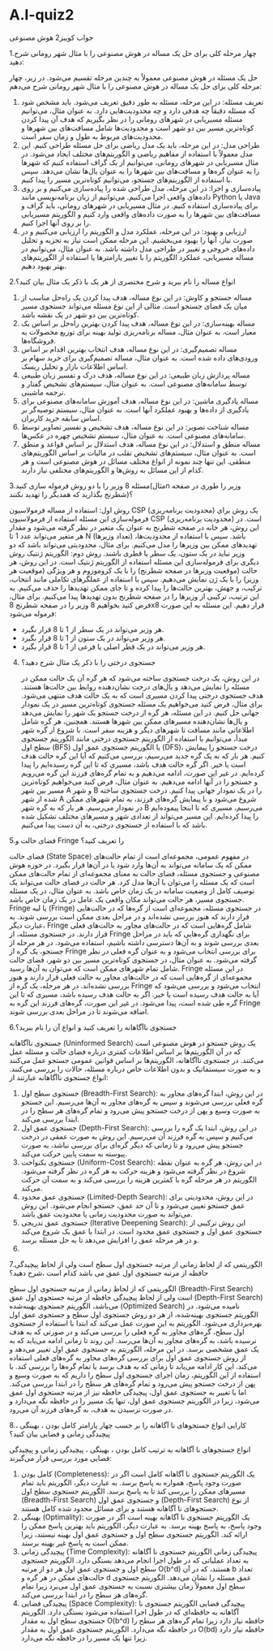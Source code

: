 # A.I-quiz2
جواب کوییز2 هوش مصنوعی


1.چهار مرحله کلی برای حل یک مساله در هوش مصنوعی را با مثال شهر رومانی شرح دهید:

حل یک مسئله در هوش مصنوعی معمولاً به چندین مرحله تقسیم می‌شود. در زیر، چهار مرحله کلی برای حل یک مساله در هوش مصنوعی را با مثال شهر رومانی شرح می‌دهم:
1. تعریف مسئله:
   در این مرحله، مسئله به طور دقیق تعریف می‌شود. باید مشخص شود که مسئله دقیقاً چه هدفی دارد و چه محدودیت‌هایی دارد. به عنوان مثال، می‌توانیم مسئله مسیریابی در شهرهای رومانی را در نظر بگیریم که هدف آن پیدا کردن کوتاه‌ترین مسیر بین دو شهر است و محدودیت‌ها شامل مسافت‌های بین شهرها و محدودیت‌های مربوط به طول و زمان سفر است.
2. طراحی مدل:
   در این مرحله، باید یک مدل ریاضی برای حل مسئله طراحی کنیم. این مدل معمولاً با استفاده از مفاهیم ریاضی و الگوریتم‌های مختلف ایجاد می‌شود. در مثال مسیریابی در شهرهای رومانی، می‌توانیم از یک گراف استفاده کنیم که شهرها را به عنوان گره‌ها و مسافت‌های بین شهرها را به عنوان یال‌ها نشان می‌دهد. سپس با استفاده از الگوریتم‌های جستجو، می‌توانیم کوتاه‌ترین مسیر را پیدا کنیم.
3. پیاده‌سازی و اجرا:
   در این مرحله، مدل طراحی شده را پیاده‌سازی می‌کنیم و بر روی داده‌های واقعی اجرا می‌کنیم. می‌توانیم از زبان برنامه‌نویسی مانند Python یا Java برای پیاده‌سازی استفاده کنیم. در مثال مسیریابی در شهرهای رومانی، باید گراف و مسافت‌های بین شهرها را به صورت داده‌های واقعی وارد کنیم و الگوریتم مسیریابی را بر روی آنها اجرا کنیم.
4. ارزیابی و بهبود:
   در این مرحله، عملکرد مدل و الگوریتم را ارزیابی می‌کنیم و در صورت نیاز، آنها را بهبود می‌بخشیم. این مرحله ممکن است نیاز به تجزیه و تحلیل داده‌های خروجی و تغییر در طراحی مدل داشته باشد. به عنوان مثال، می‌توانیم در مساله مسیریابی، عملکرد الگوریتم را با تغییر پارامترها یا استفاده از الگوریتم‌های بهتر بهبود دهیم.


2.انواع مساله را نام ببرید و شرح مختصری از هر یک با ذکر یک مثال بیان کنید؟

1. مساله جستجو و کاوش: در این نوع مساله، هدف پیدا کردن یک راه‌حل مناسب از میان یک فضای جستجو است. مثالی از این نوع مسئله می‌تواند جستجوی مسیر کوتاه‌ترین بین دو شهر در یک نقشه باشد.
2. مساله بهینه‌سازی: در این نوع مساله، هدف پیدا کردن بهترین راه‌حل بر اساس یک معیار است. به عنوان مثال، مساله برنامه‌ریزی تولید بهینه برای توزیع محصولات به فروشگاه‌ها.
3. مساله تصمیم‌گیری: در این نوع مساله، هدف انتخاب بهترین اقدام بر اساس ورودی‌های داده شده است. به عنوان مثال، مساله تصمیم‌گیری برای خرید سهام بر اساس اطلاعات بازار و تحلیل ریسک.
4. مساله پردازش زبان طبیعی: در این نوع مساله، هدف درک و تفسیر زبان طبیعی توسط سامانه‌های مصنوعی است. به عنوان مثال، سیستم‌های تشخیص گفتار و ترجمه ماشینی.
5. مساله یادگیری ماشین: در این نوع مساله، هدف آموزش سامانه‌های مصنوعی برای یادگیری از داده‌ها و بهبود عملکرد آنها است. به عنوان مثال، سیستم توصیه‌گر بر اساس سابقه خرید کاربران.
6. مساله شناخت تصویر: در این نوع مساله، هدف تشخیص و تفسیر تصاویر توسط سامانه‌های مصنوعی است. به عنوان مثال، سیستم تشخیص چهره در عکس‌ها.
7. مساله منطق و استدلال: در این نوع مساله، هدف استدلال بر اساس قواعد و منطق است. به عنوان مثال، سیستم‌های تشخیص تقلب در مالیات بر اساس الگوریتم‌های منطقی.
این تنها چند نمونه از انواع مختلف مسائل در هوش مصنوعی است و هر کدام از این مسائل به روش‌ها و الگوریتم‌های مختلفی نیاز دارند.


3.مسئله 8 وزیر را با دو روش فرموله سازی کنید(مثالn وزیر را طوری در صفحه شطرنج بگذارید که همدیگر را تهدید نکنند)؟

روش اول: استفاده از مساله فرمولاسیون CSP (محدودیت برنامه‌ریزی)
یک روش برای فرموله‌سازی این مسئله استفاده از فرمولاسیون CSP (محدودیت برنامه‌ریزی) است. در این روش، هر خانه در صفحه شطرنج به عنوان یک متغیر در نظر گرفته می‌شود و مقدار هر متغیر می‌تواند عدد 1 تا N (تعداد وزیرها) باشد. سپس با استفاده از محدودیت‌ها، تهدیدهای ممکن بین وزیرها را مدل می‌کنیم. برای مثال، محدودیتی می‌تواند باشد که دو وزیر نباید در یک ستون، یک سطر یا قطری باشند.
روش دوم: الگوریتم ژنتیک
روش دیگری برای فرموله‌سازی این مسئله استفاده از الگوریتم ژنتیک است. در این روش، هر حالت (موقعیت وزیرها در صفحه شطرنج) را با یک کروموزوم و هر ویژگی (موقعیت هر وزیر) را با یک ژن نمایش می‌دهیم. سپس با استفاده از عملگرهای تکاملی مانند انتخاب، ترکیب، و جهش، بهترین حالت‌ها را پیدا کرده و تا جای ممکن تهدیدها را حذف می‌کنیم. به این ترتیب، ترکیبی از وزیرها را در صفحه شطرنج بدون تهدیدها پیدا می‌کنیم.
برای مثال، فرض کنید بخواهیم 8 وزیر را در صفحه شطرنج 8x8 قرار دهیم. این مسئله به این صورت فرموله می‌شود:
- هر وزیر می‌تواند در یک سطر از 1 تا 8 قرار بگیرد.
- هر وزیر می‌تواند در یک ستون از 1 تا 8 قرار بگیرد.
- هر وزیر می‌تواند در یک قطر اصلی یا فرعی از 1 تا 8 قرار بگیرد.


4. جستجوی درختی را با ذکر یک مثال شرح دهید؟

   در این روش، یک درخت جستجوی ساخته می‌شود که هر گره آن یک حالت ممکن در مسئله را نمایش می‌دهد و یال‌های درخت نشان‌دهنده روابط بین حالت‌ها هستند. هدف جستجوی درختی پیدا کردن مسیری است که به یک حالت هدف منتهی می‌شود.
برای مثال، فرض کنید می‌خواهیم یک مسئله جستجوی کوتاه‌ترین مسیر در یک نمودار جهانی حل کنیم. در این مسئله، هر گره از درخت جستجو یک شهر را نمایش می‌دهد و یال‌ها نشان‌دهنده مسیرهای ممکن بین شهرها هستند. همچنین، هر گره شامل اطلاعاتی مانند مسافت تا شهرهای دیگر و هزینه سفر است.
با شروع از گره شهر مبدأ، می‌توانیم با استفاده از الگوریتم جستجوی درختی مانند الگوریتم جستجوی سطح اول (BFS) یا الگوریتم جستجوی عمق اول (DFS)، درخت جستجو را پیمایش کنیم. هر بار که به یک گره جدید می‌رسیم، بررسی می‌کنیم که آیا این گره حالت هدف است یا خیر. اگر گره حالت هدف باشد، مسیری که تا این گره رسیده‌ایم را پیدا کرده‌ایم. در غیر این صورت، ادامه می‌دهیم و به تمام گره‌های فرزند این گره می‌رویم و جستجو را در آنها ادامه می‌دهیم.
به عنوان مثال، فرض کنید می‌خواهیم کوتاه‌ترین مسیر بین شهر A و شهر B را در یک نمودار جهانی پیدا کنیم. درخت جستجوی ساخته شده از شهر A شروع می‌شود و با پیمایش گره‌های فرزند، به تمام شهرهای ممکن در نمودار می‌رسیم. هر بار که به گره شهر B می‌رسیم، مسیری که تا اینجا پیموده‌ایم را پیدا کرده‌ایم. این مسیر می‌تواند از تعدادی شهر و مسیرهای مختلف تشکیل شده باشد که با استفاده از جستجوی درختی، به آن دست پیدا می‌کنیم.


5.فضای حالت و Fringe را تعریف کنید؟

فضای حالت (State Space) در مفهوم عمومی، مجموعه‌ای است از تمام حالت‌های ممکن که یک سامانه می‌تواند به آن‌ها وارد شود یا در آن‌ها قرار بگیرد. در حوزه هوش مصنوعی و جستجوی مسئله، فضای حالت به معنای مجموعه‌ای از تمام حالت‌های ممکن است که یک مسئله را می‌توان با آن‌ها مدل کرد. هر حالت در فضای حالت می‌تواند یک توصیف کامل از وضعیت سامانه در یک زمان خاص باشد. به عنوان مثال، در یک مسئله جستجوی مسیر، هر حالت می‌تواند مکان واقعی یک عامل در یک زمان خاص باشد.
Fringe یا لبه (Fringe) در جستجوی مسئله، مجموعه‌ای است از گره‌ها که در حالت‌هایی قرار دارند که هنوز بررسی نشده‌اند و در مراحل بعدی ممکن است بررسی شوند. به عبارت دیگر، Fringe شامل گره‌هایی است که در حالت‌های مجاور به حالت‌های فعلی قرار دارند. در جستجوی مسئله، از Fringe برای نگهداری گره‌هایی که باید در مراحل بعدی بررسی شوند و به آن‌ها دسترسی داشته باشیم، استفاده می‌شود. در هر مرحله از جستجو، یک گره از Fringe برای بررسی انتخاب می‌شود و به عنوان گره فعلی در نظر گرفته می‌شود.
به عنوان مثال، در جستجوی کوتاه‌ترین مسیر بین دو شهر، فضای حالت شامل تمام شهرهای ممکن است که می‌توان به آن‌ها رسید. Fringe در این مسئله مجموعه‌ای از گره‌هایی است که در حالت‌های مجاور به حالت فعلی قرار دارند و هنوز بررسی نشده‌اند. در هر مرحله، یک گره از Fringe انتخاب می‌شود و بررسی می‌شود که آیا به حالت هدف رسیده است یا خیر. اگر به حالت هدف رسیده باشد، مسیری که تا این گره طی شده است، پیدا می‌شود. در غیر این صورت، گره‌های فرزند این گره به Fringe اضافه می‌شوند تا در مراحل بعدی بررسی شوند.


6.جستجوی ناآگاهانه را تعریف کنید و انواع آن را نام ببرید؟

جستجوی ناآگاهانه (Uninformed Search) یک روش جستجو در هوش مصنوعی است که در آن الگوریتم‌ها بر اساس اطلاعات کمتری درباره فضای حالت و مسئله عمل می‌کنند. در جستجوی ناآگاهانه، الگوریتم‌ها بر اساس قوانین عمومی جستجو عمل می‌کنند و به صورت سیستماتیک و بدون اطلاعات خاص درباره مسئله، حالات را بررسی می‌کنند.
انواع جستجوی ناآگاهانه عبارتند از:
1. جستجوی سطح اول (Breadth-First Search): در این روش، ابتدا گره‌های مجاور به گره فعلی بررسی می‌شوند و سپس به گره‌های مجاور به آن‌ها می‌رسیم. این جستجو به صورت وسیع و پهن از درخت جستجو پیش می‌رود و تمام گره‌های هر سطح را در ابتدا بررسی می‌کند.
2. جستجوی عمق اول (Depth-First Search): در این روش، ابتدا یک گره را بررسی می‌کنیم و سپس به گره فرزند آن می‌رسیم. این روش به صورت عمقی در درخت جستجو پیش می‌رود و تا زمانی که دیگر گره‌ای برای بررسی نباشد، به صورت پیوسته به سمت پایین حرکت می‌کند.
3. جستجوی یکنواخت (Uniform-Cost Search): در این روش، هر گره به عنوان نقطه شروع در نظر گرفته می‌شود و هزینه حرکت به هر گره در نظر گرفته می‌شود. الگوریتم در هر مرحله گره با کمترین هزینه را بررسی می‌کند و به سمت آن حرکت می‌کند.
4. جستجوی عمق محدود (Limited-Depth Search): در این روش، محدودیتی برای عمق جستجو تعیین می‌شود و تا آن حد عمق، جستجو انجام می‌شود. این روش می‌تواند به صورت محدودیت زمانی یا محدودیت عمق باشد.
5. جستجوی عمق تدریجی (Iterative Deepening Search): این روش ترکیبی از جستجوی عمق اول و جستجوی عمق محدود است. در ابتدا با عمق یک شروع می‌کند و در هر مرحله عمق را افزایش می‌دهد تا به حل مسئله برسد.
6. 

7.الگوریتمی که از لحاظ زمانی از مرتبه جستجوی اول سطح است ولی از لحاظ پیچیدگی حافظه از مرتبه جستجوی اول عمق می
باشد کدام است ،شرح دهید؟

الگوریتمی که از لحاظ زمانی از مرتبه جستجوی اول سطح (Breadth-First Search) است ولی از لحاظ پیچیدگی حافظه از مرتبه جستجوی اول عمق (Depth-First Search) می‌باشد، الگوریتم جستجوی بهینه‌شده (Optimized Search) نامیده می‌شود.
در الگوریتم جستجوی بهینه‌شده، از هر دو روش جستجوی اول سطح و جستجوی عمق اول بهره‌برداری می‌شود. الگوریتم به این صورت عمل می‌کند که ابتدا با استفاده از جستجوی اول سطح، گره‌های مجاور به گره فعلی را بررسی می‌کند و در صورتی که به هدف نرسیده باشد، به گره‌های مجاور به آن‌ها می‌رسد. این روند تا زمانی ادامه می‌یابد که به یک عمق مشخصی برسد.
در این مرحله، الگوریتم به جستجوی عمق اول تغییر می‌دهد و از روش جستجوی عمق اول برای بررسی گره‌های مجاور به گره‌های فعلی استفاده می‌کند. این کار ادامه می‌یابد تا زمانی که به هدف برسد یا تمام گره‌ها را بررسی کند.
با استفاده از این الگوریتم، زمان اجرای جستجوی اول سطح را داریم که به صورت وسیع و پهن از درخت جستجو پیش می‌رود و تمام گره‌های هر سطح را در ابتدا بررسی می‌کند. اما با تغییر به جستجوی عمق اول، پیچیدگی حافظه نیز از مرتبه جستجوی اول عمق می‌شود، زیرا در الگوریتم جستجوی عمق اول، تنها یک مسیر را در حافظه نگه می‌دارد و در صورت نرسیدن به هدف، به گره‌های فرزند آن می‌رود.


8.کارایی انواع جستجوهای نا آگاهانه را بر حسب چهار پارامتر کامل بودن ، بهینگی ، پیچیدگی زمانی و فضایی بیان کنید؟

انواع جستجوهای نا آگاهانه به ترتیب کامل بودن ، بهینگی ، پیچیدگی زمانی و پیچیدگی فضایی مورد بررسی قرار می‌گیرند:
1. کامل بودن (Completeness): یک الگوریتم جستجوی نا آگاهانه کامل است اگر در صورت وجود پاسخ، همواره به پاسخ برسد. به عبارت دیگر، الگوریتم باید تمام مسیرهای ممکن را بررسی کند تا به پاسخ برسد. الگوریتم جستجوی سطح اول (Breadth-First Search) و جستجوی عمق اول (Depth-First Search) از نوع جستجوهای نا آگاهانه هستند و برای مسائل محدود شده کامل هستند.
2. بهینگی (Optimality): یک الگوریتم جستجوی نا آگاهانه بهینه است اگر در صورت وجود پاسخ، به پاسخ بهینه برسد. به عبارت دیگر، الگوریتم باید بهترین پاسخ ممکن را ارائه کند. الگوریتم جستجوی سطح اول و جستجوی عمق اول بهینه نیستند، زیرا ممکن است به پاسخ غیر بهینه برسند.
3. پیچیدگی زمانی (Time Complexity): پیچیدگی زمانی الگوریتم جستجوی نا آگاهانه به تعداد عملیاتی که در طول اجرا انجام می‌دهد بستگی دارد. الگوریتم جستجوی سطح اول و جستجوی عمق اول هر دو از مرتبه O(b^d) هستند، که در آن b تعداد حالت‌های ممکن در هر گره و d عمق مسئله را نشان می‌دهد. الگوریتم جستجوی سطح اول معمولاً زمان بیشتری نسبت به جستجوی عمق اول می‌برد زیرا تمام گره‌های هر سطح را در ابتدا بررسی می‌کند.
4. پیچیدگی فضایی (Space Complexity): پیچیدگی فضایی الگوریتم جستجوی نا آگاهانه به حافظه‌ای که در طول اجرا استفاده می‌شود بستگی دارد. الگوریتم جستجوی سطح اول به مقدار O(b^d) حافظه نیاز دارد زیرا تمام گره‌های هر سطح را در حافظه نگه می‌دارد. الگوریتم جستجوی عمق اول به مقدار O(bd) حافظه نیاز دارد زیرا تنها یک مسیر را در حافظه نگه می‌دارد.
